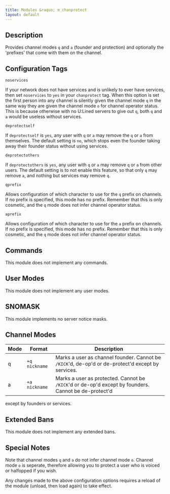 ```yaml
---
title: Modules &raquo; m_chanprotect
layout: default
---
```


## Description

Provides channel modes `q` and `a` (founder and protection) and optionally the 'prefixes' that come with them on the
channel.

## Configuration Tags

<chanprotect noservices="no"
deprotectself="no"
deprotectothers="no"
qprefix="~"
aprefix="&">

`noservices`

If your network does not have services and is unlikely to ever have services, then set `noservices` to `yes` in your 
`chanprotect` tag. When this option is set the first person into any channel is silently given the channel mode `q` in 
the same way they are given the channel mode `o` for channel operator status. This is because otherwise with no U:Lined 
servers to give out `q`, both `q` and `a` would be useless without services.

`deprotectself`

If `deprotectself` is `yes`, any user with `q` or `a` may remove the `q` or `a` from themselves. The default 
setting is `no`, which stops even the founder taking away their founder status without using 
services.

`deprotectothers`

If `deprotectothers` is `yes`, any user with `q` or `a` may remove `q` or `a` from other users. The default setting
is to not enable this feature, so that only `q` may remove `a`, and nothing but services may remove `q`.

`qprefix`

Allows configuration of which character to use for the `q` prefix on channels. If no prefix is specified, this mode has 
no prefix. Remember that this is only cosmetic, and the `q` mode does not infer channel operator status.

`aprefix`

Allows configuration of which character to use for the `a` prefix on channels. If no prefix is specified, this mode has 
no prefix. Remember that this is only cosmetic, and the `q` mode does not infer channel operator status. 

## Commands

This module does not implement any commands.

## User Modes

This module does not implement any user modes.

## SNOMASK

This module implements no server notice masks.

## Channel Modes

Mode | Format | Description
------- | ----------- | ---------
q | `+q nickname` | Marks a user as channel founder. Cannot be `/KICK`'d, de-op'd or de-protect'd except by services.
a | `+a nickname` | Marks a user as protected. Cannot be `/KICK`'d or de-op'd except by founders. Cannot be de-protect'd
except by founders or services.

## Extended Bans

This module does not implement any extended bans.

## Special Notes

Note that channel modes `q` and `a` do not infer channel mode `o`. Channel mode `o` is seperate, therefore allowing you 
to protect a user who is voiced or halfopped if you wish.

Any changes made to the above configuration options requires a reload of the module (unload, then load again) to take 
effect. 
